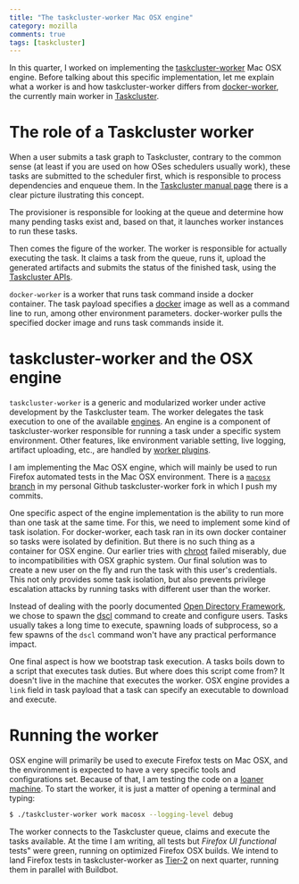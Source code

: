 ```yaml
---
title: "The taskcluster-worker Mac OSX engine"
category: mozilla
comments: true
tags: [taskcluster]
---
```


In this quarter, I worked on implementing the
[taskcluster-worker](http://blog.gregarndt.com/taskcluster/2016/03/24/birth-of-new-worker/)
Mac OSX engine. Before talking about this specific implementation,
let me explain what a worker is and how taskcluster-worker differs from
[docker-worker](https://github.com/taskcluster/docker-worker), the currently
main worker in
[Taskcluster](http://yourdomain.com/mozilla,%20ci/2014/03/04/taskcluster.html).

The role of a Taskcluster worker
================================

When a user submits a task graph to Taskcluster,
contrary to the common sense (at least if you are used on how OSes
schedulers usually work), these tasks are submitted to the scheduler first,
which is responsible to process dependencies and enqueue them. In the
[Taskcluster manual page](https://docs.taskcluster.net/manual) there is a
clear picture ilustrating this concept.

The provisioner is responsible for looking at the queue and determine how
many pending tasks exist and, based on that, it launches worker instances to
run these tasks.

Then comes the figure of the worker. The worker is responsible for actually
executing the task. It claims a task from the queue, runs it, upload the
generated artifacts and submits the status of the finished task, using the
[Taskcluster APIs](https://docs.taskcluster.net/manual/apis).

`docker-worker` is a worker that runs task command inside a docker container.
The task payload specifies a [docker](https://www.docker.com/what-docker)
image as well as a command line to run, among other environment parameters.
docker-worker pulls the specified docker image and runs task commands inside it.

taskcluster-worker and the OSX engine
=====================================

`taskcluster-worker` is a generic and modularized worker under active
development by the Taskcluster team. The worker delegates the task execution
to one of the available
[engines](https://github.com/taskcluster/taskcluster-worker/tree/master/engines).
An engine is a component of taskcluster-worker responsible for running a task
under a specific system environment. Other features, like environment variable
setting, live logging, artifact uploading, etc., are handled by
[worker plugins](https://github.com/taskcluster/taskcluster-worker/tree/master/plugins).

I am implementing the Mac OSX engine, which will mainly be used to run
Firefox automated tests in the Mac OSX environment. There is a
[`macosx` branch](https://github.com/walac/taskcluster-worker/tree/macosx) in
my personal Github taskcluster-worker fork in which I push my commits.

One specific aspect of the engine implementation is the ability to run more
than one task at the same time. For this, we need to implement some kind
of task isolation. For docker-worker, each task ran in its own docker container
so tasks were isolated by definition. But there is no such thing as a container
for OSX engine. Our earlier tries with
[chroot](https://en.wikipedia.org/wiki/Chroot) failed miserably, due to
incompatibilities with OSX graphic system. Our final solution was to create a new user
on the fly and run the task with this user's credentials. This not only provides
some task isolation, but also prevents privilege escalation attacks by running
tasks with different user than the worker.

Instead of dealing with the poorly documented
[Open Directory Framework](https://developer.apple.com/library/mac/documentation/Networking/Conceptual/Open_Directory/Introduction/Introduction.html),
we chose to spawn the
[dscl](https://developer.apple.com/legacy/library/documentation/Darwin/Reference/ManPages/man1/dscl.1.html)
command to create and configure users. Tasks usually takes a long time to
execute, spawning loads of subprocess, so a few spawns of the `dscl` command
won't have any practical performance impact.

One final aspect is how we bootstrap task execution. A tasks boils down to
a script that executes task duties. But where does this script come from?
It doesn't live in the machine that executes the worker. OSX engine provides a
`link` field in task payload that a task can specify an executable to download and
execute.

Running the worker
==================

OSX engine will primarily be used to execute Firefox tests on Mac OSX,
and the environment is expected to have a very specific tools and
configurations set. Because of that, I am testing the code on a
[loaner machine](https://wiki.mozilla.org/ReleaseEngineering/How_To/Loan_a_Slave).
To start the worker, it is just a matter of opening a terminal and typing:

```bash
$ ./taskcluster-worker work macosx --logging-level debug
```

The worker connects to the Taskcluster queue, claims and execute the tasks available.
At the time I am writing, all tests but *Firefox UI functional* tests" were green,
running on optimized Firefox OSX builds. We intend to land Firefox tests in taskcluster-worker as
[Tier-2](https://developer.mozilla.org/en-US/docs/Supported_build_configurations) on next quarter,
running them in parallel with Buildbot.
